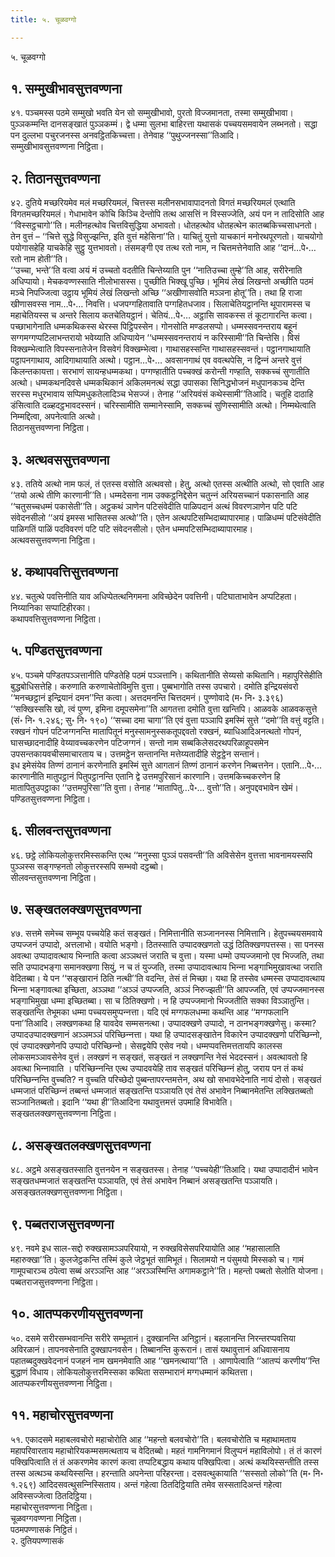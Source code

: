 ```yaml
---
title: ५. चूळवग्गो

---
```

५. चूळवग्गो  


## १. सम्मुखीभावसुत्तवण्णना

४१. पञ्‍चमस्स पठमे सम्मुखो भवति येन सो सम्मुखीभावो, पुरतो विज्‍जमानता, तस्मा सम्मुखीभावा। पुञ्‍ञकम्मन्ति दानसङ्खातं पुञ्‍ञकम्मं। द्वे धम्मा सुलभा बाहिरत्ता यथासकं पच्‍चयसमवायेन लब्भनतो। सद्धा पन दुल्‍लभा पचुरजनस्स अनवट्ठितकिच्‍चत्ता। तेनेवाह ‘‘पुथुज्‍जनस्सा’’तिआदि।  
सम्मुखीभावसुत्तवण्णना निट्ठिता।  


## २. तिठानसुत्तवण्णना

४२. दुतिये मच्छरियमेव मलं मच्छरियमलं, चित्तस्स मलीनसभावापादनतो विगतं मच्छरियमलं एत्थाति विगतमच्छरियमलं। गेधाभावेन कोचि किञ्‍चि देन्तोपि तत्थ आसत्तिं न विस्सज्‍जेति, अयं पन न तादिसोति आह ‘‘विस्सट्ठचागो’’ति। मलीनहत्थोव चित्तविसुद्धिया अभावतो। धोतहत्थोव धोतहत्थेन कातब्बकिच्‍चसाधनतो। तेन वुत्तं – ‘‘चित्ते सुद्धे विसुज्झन्ति, इति वुत्तं महेसिना’’ति। याचितुं युत्तो याचकानं मनोरथपूरणतो। याचयोगो पयोगासहेहि याचकेहि सुट्ठु युत्तभावतो। तंसमङ्गी एव तत्थ रतो नाम, न चित्तमत्तेनेवाति आह ‘‘दानं…पे॰… रतो नाम होती’’ति।  
‘‘उच्‍चा, भन्ते’’ति वत्वा अयं मं उच्‍चतो वदतीति चिन्तेय्याति पुन ‘‘नातिउच्‍चा तुम्हे’’ति आह, सरीरेनाति अधिप्पायो। मेचकवण्णस्साति नीलोभासस्स। पुच्छीति भिक्खू पुच्छि। भूमियं लेखं लिखन्तो अच्छीति पठमं मञ्‍चे निपज्‍जित्वा उट्ठाय भूमियं लेखं लिखन्तो अच्छि ‘‘अखीणासवोति मञ्‍ञना होतू’’ति। तथा हि राजा खीणासवस्स नाम…पे॰… निवत्ति। धजपग्गहितावाति पग्गहितधजाव। सिलाचेतियट्ठानन्ति थूपारामस्स च महाचेतियस्स च अन्तरे सिलाय कतचेतियट्ठानं। चेतियं…पे॰… अट्ठासि सावकस्स तं कूटागारन्ति कत्वा।  
पच्छाभागेनाति धम्मकथिकस्स थेरस्स पिट्ठिपस्सेन। गोनसोति मण्डलसप्पो। धम्मस्सवनन्तराय बहूनं सग्गमग्गप्पटिलाभन्तरायो भवेय्याति अधिप्पायेन ‘‘धम्मस्सवनन्तरायं न करिस्सामी’’ति चिन्तेसि। विसं विक्खम्भेत्वाति विपस्सनातेजेन विसवेगं विक्खम्भेत्वा। गाथासहस्सन्ति गाथासहस्सवन्तं। पट्ठानगाथायाति पट्ठापनगाथाय, आदिगाथायाति अत्थो। पट्ठान…पे॰… अवसानगाथं एव ववत्थपेसि, न द्विन्‍नं अन्तरे वुत्तं किलन्तकायत्ता। सरभाणं सायन्हधम्मकथा। पग्गण्हातीति पच्‍चक्खं करोन्ती गण्हाति, सक्‍कच्‍चं सुणातीति अत्थो। धम्मकथनदिवसे धम्मकथिकानं अकिलमनत्थं सद्धा उपासका सिनिद्धभोजनं मधुपानकञ्‍च देन्ति सरस्स मधुरभावाय सप्पिमधुकतेलादिञ्‍च भेसज्‍जं। तेनाह ‘‘अरियवंसं कथेस्सामी’’तिआदि। चतूहि दाठाहि डंसित्वाति दळ्हदट्ठभावदस्सनं। चरिस्सामीति सम्मानेस्सामि, सक्‍कच्‍चं सुणिस्सामीति अत्थो। निम्मथेत्वाति निम्मद्दित्वा, अपनेत्वाति अत्थो।  
तिठानसुत्तवण्णना निट्ठिता।  


## ३. अत्थवससुत्तवण्णना

४३. ततिये अत्थो नाम फलं, तं एतस्स वसोति अत्थवसो। हेतु, अत्थो एतस्स अत्थीति अत्थो, सो एवाति आह ‘‘तयो अत्थे तीणि कारणानी’’ति। धम्मदेसना नाम उक्‍कट्ठनिद्देसेन चतुन्‍नं अरियसच्‍चानं पकासनाति आह ‘‘चतुसच्‍चधम्मं पकासेती’’ति। अट्ठकथं ञाणेन पटिसंवेदीति पाळिपदानं अत्थं विवरणञाणेन पटि पटि संवेदनसीलो ‘‘अयं इमस्स भासितस्स अत्थो’’ति। एतेन अत्थपटिसम्भिदाब्यापारमाह। पाळिधम्मं पटिसंवेदीति पाळिगतिं पाळिं पदविवरणं पटि पटि संवेदनसीलो। एतेन धम्मपटिसम्भिदाब्यापारमाह।  
अत्थवससुत्तवण्णना निट्ठिता।  


## ४. कथापवत्तिसुत्तवण्णना

४४. चतुत्थे पवत्तिनीति याव अधिप्पेतत्थनिगमना अविच्छेदेन पवत्तिनी। पटिघाताभावेन अप्पटिहता। निय्यानिका सप्पाटिहीरका।  
कथापवत्तिसुत्तवण्णना निट्ठिता।  


## ५. पण्डितसुत्तवण्णना

४५. पञ्‍चमे पण्डितपञ्‍ञत्तानीति पण्डितेहि पठमं पञ्‍ञत्तानि। कथितानीति सेय्यसो कथितानि। महापुरिसेहीति बुद्धबोधिसत्तेहि। करुणाति करुणाचेतोविमुत्ति वुत्ता। पुब्बभागोति तस्स उपचारो। दमोति इन्द्रियसंवरो ‘‘मनच्छट्ठानं इन्द्रियानं दमन’’न्ति कत्वा। अत्तदमनन्ति चित्तदमनं। पुण्णोवादे (म॰ नि॰ ३.३९६) ‘‘सक्खिस्ससि खो, त्वं पुण्ण, इमिना दमूपसमेना’’ति आगतत्ता दमोति वुत्ता खन्तिपि। आळवके आळवकसुत्ते (सं॰ नि॰ १.२४६; सु॰ नि॰ १९०) ‘‘सच्‍चा दमा चागा’’ति एवं वुत्ता पञ्‍ञापि इमस्मिं सुत्ते ‘‘दमो’’ति वत्तुं वट्टति। रक्खनं गोपनं पटिजग्गनन्ति मातापितूनं मनुस्सामनुस्सकतूपद्दवतो रक्खनं, ब्याधिआदिअनत्थतो गोपनं, घासच्छादनादीहि वेय्यावच्‍चकरणेन पटिजग्गनं। सन्तो नाम सब्बकिलेसदरथपरिळाहूपसमेन उपसन्तकायवचीसमाचारताय च। उत्तमट्ठेन सन्तानन्ति मत्तेय्यतादीहि सेट्ठट्ठेन सन्तानं।  
इध इमेसंयेव तिण्णं ठानानं करणेनाति इमस्मिं सुत्ते आगतानं तिण्णं ठानानं करणेन निब्बत्तनेन। एतानि…पे॰… कारणानीति मातुपट्ठानं पितुपट्ठानन्ति एतानि द्वे उत्तमपुरिसानं कारणानि। उत्तमकिच्‍चकरणेन हि मातापितुउपट्ठाका ‘‘उत्तमपुरिसा’’ति वुत्ता। तेनाह ‘‘मातापितु…पे॰… वुत्तो’’ति। अनुपद्दवभावेन खेमं।  
पण्डितसुत्तवण्णना निट्ठिता।  


## ६. सीलवन्तसुत्तवण्णना

४६. छट्ठे लोकियलोकुत्तरमिस्सकन्ति एत्थ ‘‘मनुस्सा पुञ्‍ञं पसवन्ती’’ति अविसेसेन वुत्तत्ता भावनामयस्सपि पुञ्‍ञस्स सङ्गण्हनतो लोकुत्तरस्सपि सम्भवो दट्ठब्बो।  
सीलवन्तसुत्तवण्णना निट्ठिता।  


## ७. सङ्खतलक्खणसुत्तवण्णना

४७. सत्तमे समेच्‍च सम्भूय पच्‍चयेहि कतं सङ्खतं। निमित्तानीति सञ्‍जाननस्स निमित्तानि। हेतुपच्‍चयसमवाये उप्पज्‍जनं उप्पादो, अत्तलाभो। वयोति भङ्गो। ठितस्साति उप्पादक्खणतो उद्धं ठितिक्खणपत्तस्स। सा पनस्स अवत्था उप्पादावत्थाय भिन्‍नाति कत्वा अञ्‍ञथत्तं जराति च वुत्ता। यस्मा धम्मो उप्पज्‍जमानो एव भिज्‍जति, तथा सति उप्पादभङ्गा समानक्खणा सियुं, न च तं युज्‍जति, तस्मा उप्पादावत्थाय भिन्‍ना भङ्गाभिमुखावत्था जराति वेदितब्बा। ये पन ‘‘सङ्खारानं ठिति नत्थी’’ति वदन्ति, तेसं तं मिच्छा। यथा हि तस्सेव धम्मस्स उप्पादावत्थाय भिन्‍ना भङ्गावत्था इच्छिता, अञ्‍ञथा ‘‘अञ्‍ञं उप्पज्‍जति, अञ्‍ञं निरुज्झती’’ति आपज्‍जति, एवं उप्पज्‍जमानस्स भङ्गाभिमुखा धम्मा इच्छितब्बा। सा च ठितिक्खणो। न हि उप्पज्‍जमानो भिज्‍जतीति सक्‍का विञ्‍ञातुन्ति।  
सङ्खतन्ति तेभूमका धम्मा पच्‍चयसमुप्पन्‍नत्ता। यदि एवं मग्गफलधम्मा कथन्ति आह ‘‘मग्गफलानि पना’’तिआदि। लक्खणकथा हि यावदेव सम्मसनत्था। उप्पादक्खणे उप्पादो, न ठानभङ्गक्खणेसु। कस्मा? उप्पादउप्पादक्खणानं अञ्‍ञमञ्‍ञं परिच्छिन्‍नत्ता। यथा हि उप्पादसङ्खातेन विकारेन उप्पादक्खणो परिच्छिन्‍नो, एवं उप्पादक्खणेनपि उप्पादो परिच्छिन्‍नो। सेसद्वयेपि एसेव नयो। धम्मप्पवत्तिमत्ततायपि कालस्स लोकसमञ्‍ञावसेनेव वुत्तं। लक्खणं न सङ्खतं, सङ्खतं न लक्खणन्ति नेसं भेददस्सनं। अवत्थावतो हि अवत्था भिन्‍नावाति । परिच्छिन्‍नन्ति एत्थ उप्पादवयेहि ताव सङ्खतं परिच्छिन्‍नं होतु, जराय पन तं कथं परिच्छिन्‍नन्ति वुच्‍चति? न वुच्‍चति परिच्छेदो पुब्बन्तापरन्तमत्तेन, अथ खो सभावभेदेनाति नायं दोसो। सङ्खतं धम्मजातं परिच्छिन्‍नं तब्बन्तं धम्मजातं सङ्खतन्ति पञ्‍ञायति एवं तेसं अभावेन निब्बानमेतन्ति लक्खितब्बतो सञ्‍जानितब्बतो। इदानि ‘‘यथा ही’’तिआदिना यथावुत्तमत्तं उपमाहि विभावेति।  
सङ्खतलक्खणसुत्तवण्णना निट्ठिता।  


## ८. असङ्खतलक्खणसुत्तवण्णना

४८. अट्ठमे असङ्खतस्साति वुत्तनयेन न सङ्खतस्स। तेनाह ‘‘पच्‍चयेही’’तिआदि। यथा उप्पादादीनं भावेन सङ्खतधम्मजातं सङ्खतन्ति पञ्‍ञायति, एवं तेसं अभावेन निब्बानं असङ्खतन्ति पञ्‍ञायति।  
असङ्खतलक्खणसुत्तवण्णना निट्ठिता।  


## ९. पब्बतराजसुत्तवण्णना

४९. नवमे इध साल-सद्दो रुक्खसामञ्‍ञपरियायो, न रुक्खविसेसपरियायोति आह ‘‘महासालाति महारुक्खा’’ति। कुलजेट्ठकन्ति तस्मिं कुले जेट्ठभूतं सामिभूतं। सिलामयो न पंसुमयो मिस्सको च। गामं गामूपचारञ्‍च ठपेत्वा सब्बं अरञ्‍ञन्ति आह ‘‘अरञ्‍ञस्मिन्ति अगामकट्ठाने’’ति। महन्तो पब्बतो सेलोति योजना।  
पब्बतराजसुत्तवण्णना निट्ठिता।  


## १०. आतप्पकरणीयसुत्तवण्णना

५०. दसमे सरीरसम्भवानन्ति सरीरे सम्भूतानं। दुक्खानन्ति अनिट्ठानं। बहलानन्ति निरन्तरप्पवत्तिया अविरळानं। तापनवसेनाति दुक्खापनवसेन। तिब्बानन्ति कुरूरानं। तासं यथावुत्तानं अधिवासनाय पहातब्बदुक्खवेदनानं पजहनं नाम खमनमेवाति आह ‘‘खमनत्थाया’’ति । आणापेत्वाति ‘‘आतप्पं करणीय’’न्ति बुद्धाणं विधाय। लोकियलोकुत्तरमिस्सका कथिता ससम्भारानं मग्गधम्मानं कथितत्ता।  
आतप्पकरणीयसुत्तवण्णना निट्ठिता।  


## ११. महाचोरसुत्तवण्णना

५१. एकादसमे महाबलवचोरो महाचोरोति आह ‘‘महन्तो बलवचोरो’’ति। बलवचोरोति च महाथामताय महापरिवारताय महाचोरियकम्मसमत्थताय च वेदितब्बो। महतं गामनिगमानं विलुप्पनं महाविलोपो। तं तं कारणं पक्खिपित्वाति तं तं अकरणमेव कारणं कत्वा तप्पटिबद्धाय कथाय पक्खिपित्वा। अत्थं कथयिस्सन्तीति तस्स तस्स अत्थञ्‍च कथयिस्सन्ति। हरन्ताति अपनेन्ता परिहरन्ता। दसवत्थुकायाति ‘‘सस्सतो लोको’’ति (म॰ नि॰ १.२६९) आदिदसवत्थुसन्‍निस्सिताय। अन्तं गहेत्वा ठितदिट्ठियाति तमेव सस्सतादिअन्तं गहेत्वा अविस्सज्‍जेत्वा ठितदिट्ठिया।  
महाचोरसुत्तवण्णना निट्ठिता।  
चूळवग्गवण्णना निट्ठिता।  
पठमपण्णासकं निट्ठितं।  
२. दुतियपण्णासकं  